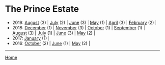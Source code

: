 # The Prince Estate

  * 2019: 
      [August](./the-prince-estate-2019-08.md) (3) | 
      [July](./the-prince-estate-2019-07.md) (2) | 
      [June](./the-prince-estate-2019-06.md) (3) | 
      [May](./the-prince-estate-2019-05.md) (1) | 
      [April](./the-prince-estate-2019-04.md) (3) | 
      [February](./the-prince-estate-2019-02.md) (2) | 
  * 2018: 
      [December](./the-prince-estate-2018-12.md) (1) | 
      [November](./the-prince-estate-2018-11.md) (3) | 
      [October](./the-prince-estate-2018-10.md) (1) | 
      [September](./the-prince-estate-2018-09.md) (1) | 
      [August](./the-prince-estate-2018-08.md) (3) | 
      [July](./the-prince-estate-2018-07.md) (1) | 
      [June](./the-prince-estate-2018-06.md) (3) | 
      [May](./the-prince-estate-2018-05.md) (2) | 
  * 2017: 
      [January](./the-prince-estate-2017-01.md) (1) | 
  * 2016: 
      [October](./the-prince-estate-2016-10.md) (2) | 
      [June](./the-prince-estate-2016-06.md) (1) | 
      [May](./the-prince-estate-2016-05.md) (2) | 

----

[Home](../)
